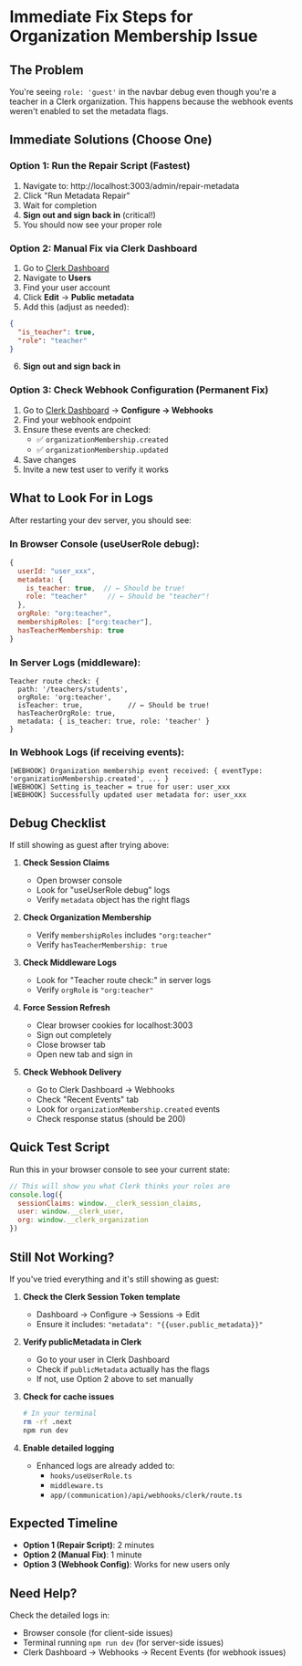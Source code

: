 # Immediate Fix Steps for Organization Membership Issue

## The Problem
You're seeing `role: 'guest'` in the navbar debug even though you're a teacher in a Clerk organization. This happens because the webhook events weren't enabled to set the metadata flags.

## Immediate Solutions (Choose One)

### Option 1: Run the Repair Script (Fastest)
1. Navigate to: http://localhost:3003/admin/repair-metadata
2. Click "Run Metadata Repair"
3. Wait for completion
4. **Sign out and sign back in** (critical!)
5. You should now see your proper role

### Option 2: Manual Fix via Clerk Dashboard
1. Go to [Clerk Dashboard](https://dashboard.clerk.com)
2. Navigate to **Users**
3. Find your user account
4. Click **Edit** → **Public metadata**
5. Add this (adjust as needed):
```json
{
  "is_teacher": true,
  "role": "teacher"
}
```
6. **Sign out and sign back in**

### Option 3: Check Webhook Configuration (Permanent Fix)
1. Go to [Clerk Dashboard](https://dashboard.clerk.com) → **Configure → Webhooks**
2. Find your webhook endpoint
3. Ensure these events are checked:
   - ✅ `organizationMembership.created`
   - ✅ `organizationMembership.updated`
4. Save changes
5. Invite a new test user to verify it works

## What to Look For in Logs

After restarting your dev server, you should see:

### In Browser Console (useUserRole debug):
```javascript
{
  userId: "user_xxx",
  metadata: {
    is_teacher: true,  // ← Should be true!
    role: "teacher"     // ← Should be "teacher"!
  },
  orgRole: "org:teacher",
  membershipRoles: ["org:teacher"],
  hasTeacherMembership: true
}
```

### In Server Logs (middleware):
```
Teacher route check: {
  path: '/teachers/students',
  orgRole: 'org:teacher',
  isTeacher: true,           // ← Should be true!
  hasTeacherOrgRole: true,
  metadata: { is_teacher: true, role: 'teacher' }
}
```

### In Webhook Logs (if receiving events):
```
[WEBHOOK] Organization membership event received: { eventType: 'organizationMembership.created', ... }
[WEBHOOK] Setting is_teacher = true for user: user_xxx
[WEBHOOK] Successfully updated user metadata for: user_xxx
```

## Debug Checklist

If still showing as guest after trying above:

1. **Check Session Claims**
   - Open browser console
   - Look for "useUserRole debug" logs
   - Verify `metadata` object has the right flags

2. **Check Organization Membership**
   - Verify `membershipRoles` includes `"org:teacher"`
   - Verify `hasTeacherMembership: true`

3. **Check Middleware Logs**
   - Look for "Teacher route check:" in server logs
   - Verify `orgRole` is `"org:teacher"`

4. **Force Session Refresh**
   - Clear browser cookies for localhost:3003
   - Sign out completely
   - Close browser tab
   - Open new tab and sign in

5. **Check Webhook Delivery**
   - Go to Clerk Dashboard → Webhooks
   - Check "Recent Events" tab
   - Look for `organizationMembership.created` events
   - Check response status (should be 200)

## Quick Test Script

Run this in your browser console to see your current state:

```javascript
// This will show you what Clerk thinks your roles are
console.log({
  sessionClaims: window.__clerk_session_claims,
  user: window.__clerk_user,
  org: window.__clerk_organization
})
```

## Still Not Working?

If you've tried everything and it's still showing as guest:

1. **Check the Clerk Session Token template**
   - Dashboard → Configure → Sessions → Edit
   - Ensure it includes: `"metadata": "{{user.public_metadata}}"`

2. **Verify publicMetadata in Clerk**
   - Go to your user in Clerk Dashboard
   - Check if `publicMetadata` actually has the flags
   - If not, use Option 2 above to set manually

3. **Check for cache issues**
   ```bash
   # In your terminal
   rm -rf .next
   npm run dev
   ```

4. **Enable detailed logging**
   - Enhanced logs are already added to:
     - `hooks/useUserRole.ts`
     - `middleware.ts`
     - `app/(communication)/api/webhooks/clerk/route.ts`

## Expected Timeline
- **Option 1 (Repair Script)**: 2 minutes
- **Option 2 (Manual Fix)**: 1 minute
- **Option 3 (Webhook Config)**: Works for new users only

## Need Help?
Check the detailed logs in:
- Browser console (for client-side issues)
- Terminal running `npm run dev` (for server-side issues)
- Clerk Dashboard → Webhooks → Recent Events (for webhook issues)
